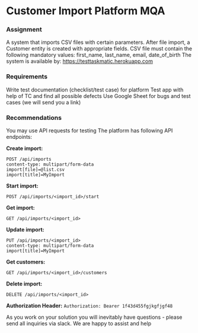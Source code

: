 # Customer Import Platform MQA

### Assignment
A system that imports CSV files with certain parameters. After file import, a Customer entity is created with appropriate fields.
CSV file must contain the following mandatory values: first_name, last_name, email, date_of_birth
The system is available by: https://testtaskmatic.herokuapp.com

### Requirements
Write test documentation (checklist/test case) for platform Test app with help of TC and find all possible defects Use Google Sheet for bugs and test cases (we will send you a link) 

### Recommendations
You may use API requests for testing The platform has following API endpoints:

**Create import:**
```
POST /api/imports 
content-type: multipart/form-data 
import[file]=@list.csv 
import[title]=MyImport
```

**Start import:**
```
POST /api/imports/<import_id>/start
```

**Get import:**
```
GET /api/imports/<import_id>
```

**Update import:**
```
PUT /api/imports/<import_id>
content-type: multipart/form-data
import[title]=MyImport
```

**Get customers:**
```
GET /api/imports/<import_id>/customers
```

**Delete import:**
```
DELETE /api/imports/<import_id>
```

**Authorization Header:**
`Authorization: Bearer 1f43d455fgjkgfjgf48`

As you work on your solution you will inevitably have questions - please send all inquiries via slack. We are happy to assist and help
